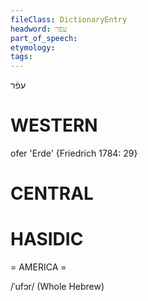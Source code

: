 ```yaml
---
fileClass: DictionaryEntry
headword: עפֿר
part_of_speech: 
etymology: 
tags: 
---
```

עפֿר

WESTERN
========

ofer 'Erde' {Friedrich 1784: 29}

CENTRAL
========

HASIDIC
=======
= AMERICA = 

/ˈufɔr/ (Whole Hebrew)